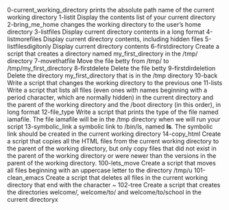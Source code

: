 0-current_working_directory prints the absolute path name of the current working directory
1-listit Display the contents list of your current directory
2-bring_me_home changes the working directory to the user’s home directory
3-listfiles Display current directory contents in a long format
4-listmorefiles Display current directory contents, including hidden files
5-listfilesdigitonly Display current directory contents
6-firstdirectory Create a script that creates a directory named my_first_directory in the /tmp/ directory
7-movethatfile Move the file betty from /tmp/ to /tmp/my_first_directory
8-firstdelete Delete the file betty
9-firstdirdeletion Delete the directory my_first_directory that is in the /tmp directory
10-back Write a script that changes the working directory to the previous one
11-lists Write a script that lists all files (even ones with names beginning with a period character, which are normally hidden) in the current directory and the parent of the working directory and the /boot directory (in this order), in long format
12-file_type Write a script that prints the type of the file named iamafile. The file iamafile will be in the /tmp directory when we will run your script
13-symbolic_link a symbolic link to /bin/ls, named __ls__. The symbolic link should be created in the current working directory
14-copy_html Create a script that copies all the HTML files from the current working directory to the parent of the working directory, but only copy files that did not exist in the parent of the working directory or were newer than the versions in the parent of the working directory.
100-lets_move Create a script that moves all files beginning with an uppercase letter to the directory /tmp/u
101-clean_emacs Create a script that deletes all files in the current working directory that end with the character ~
102-tree Create a script that creates the directories welcome/, welcome/to/ and welcome/to/school in the current directoryx